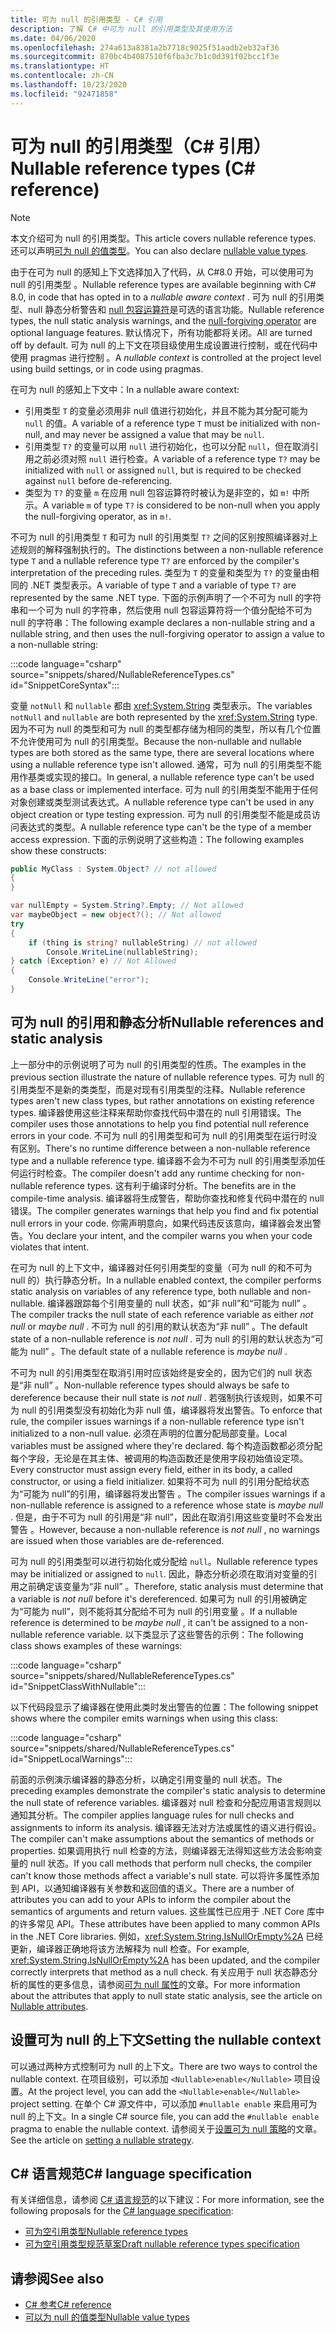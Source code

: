 ```yaml
---
title: 可为 null 的引用类型 - C# 引用
description: 了解 C# 中可为 null 的引用类型及其使用方法
ms.date: 04/06/2020
ms.openlocfilehash: 274a613a8381a2b7718c9025f51aadb2eb32af36
ms.sourcegitcommit: 870bc4b4087510f6fba3c7b1c0d391f02bcc1f3e
ms.translationtype: HT
ms.contentlocale: zh-CN
ms.lasthandoff: 10/23/2020
ms.locfileid: "92471858"
---
```

# <a name="nullable-reference-types-c-reference"></a><span data-ttu-id="a6989-103">可为 null 的引用类型（C# 引用）</span><span class="sxs-lookup"><span data-stu-id="a6989-103">Nullable reference types (C# reference)</span></span>

> [!NOTE]
> <span data-ttu-id="a6989-104">本文介绍可为 null 的引用类型。</span><span class="sxs-lookup"><span data-stu-id="a6989-104">This article covers nullable reference types.</span></span> <span data-ttu-id="a6989-105">还可以声明[可为 null 的值类型](nullable-value-types.md)。</span><span class="sxs-lookup"><span data-stu-id="a6989-105">You can also declare [nullable value types](nullable-value-types.md).</span></span>

<span data-ttu-id="a6989-106">由于在可为 null 的感知上下文选择加入了代码，从 C#8.0 开始，可以使用可为 null 的引用类型  。</span><span class="sxs-lookup"><span data-stu-id="a6989-106">Nullable reference types are available beginning with C# 8.0, in code that has opted in to a *nullable aware context* .</span></span> <span data-ttu-id="a6989-107">可为 null 的引用类型、null 静态分析警告和 [null 包容运算符](../operators/null-forgiving.md)是可选的语言功能。</span><span class="sxs-lookup"><span data-stu-id="a6989-107">Nullable reference types, the null static analysis warnings, and the [null-forgiving operator](../operators/null-forgiving.md) are optional language features.</span></span> <span data-ttu-id="a6989-108">默认情况下，所有功能都将关闭。</span><span class="sxs-lookup"><span data-stu-id="a6989-108">All are turned off by default.</span></span> <span data-ttu-id="a6989-109">可为 null 的上下文在项目级使用生成设置进行控制，或在代码中使用 pragmas 进行控制  。</span><span class="sxs-lookup"><span data-stu-id="a6989-109">A *nullable context* is controlled at the project level using build settings, or in code using pragmas.</span></span>

 <span data-ttu-id="a6989-110">在可为 null 的感知上下文中：</span><span class="sxs-lookup"><span data-stu-id="a6989-110">In a nullable aware context:</span></span>

- <span data-ttu-id="a6989-111">引用类型 `T` 的变量必须用非 null 值进行初始化，并且不能为其分配可能为 `null` 的值。</span><span class="sxs-lookup"><span data-stu-id="a6989-111">A variable of a reference type `T` must be initialized with non-null, and may never be assigned a value that may be `null`.</span></span>
- <span data-ttu-id="a6989-112">引用类型 `T?` 的变量可以用 `null` 进行初始化，也可以分配 `null`，但在取消引用之前必须对照 `null` 进行检查。</span><span class="sxs-lookup"><span data-stu-id="a6989-112">A variable of a reference type `T?` may be initialized with `null` or assigned `null`, but is required to be checked against `null` before de-referencing.</span></span>
- <span data-ttu-id="a6989-113">类型为 `T?` 的变量 `m` 在应用 null 包容运算符时被认为是非空的，如 `m!` 中所示。</span><span class="sxs-lookup"><span data-stu-id="a6989-113">A variable `m` of type `T?` is considered to be non-null when you apply the null-forgiving operator, as in `m!`.</span></span>

<span data-ttu-id="a6989-114">不可为 null 的引用类型 `T` 和可为 null 的引用类型 `T?` 之间的区别按照编译器对上述规则的解释强制执行的。</span><span class="sxs-lookup"><span data-stu-id="a6989-114">The distinctions between a non-nullable reference type `T` and a nullable reference type `T?` are enforced by the compiler's interpretation of the preceding rules.</span></span> <span data-ttu-id="a6989-115">类型为 `T` 的变量和类型为 `T?` 的变量由相同的 .NET 类型表示。</span><span class="sxs-lookup"><span data-stu-id="a6989-115">A variable of type `T` and a variable of type `T?` are represented by the same .NET type.</span></span> <span data-ttu-id="a6989-116">下面的示例声明了一个不可为 null 的字符串和一个可为 null 的字符串，然后使用 null 包容运算符将一个值分配给不可为 null 的字符串：</span><span class="sxs-lookup"><span data-stu-id="a6989-116">The following example declares a non-nullable string and a nullable string, and then uses the null-forgiving operator to assign a value to a non-nullable string:</span></span>

:::code language="csharp" source="snippets/shared/NullableReferenceTypes.cs" id="SnippetCoreSyntax":::

<span data-ttu-id="a6989-117">变量 `notNull` 和 `nullable` 都由 <xref:System.String> 类型表示。</span><span class="sxs-lookup"><span data-stu-id="a6989-117">The variables `notNull` and `nullable` are both represented by the <xref:System.String> type.</span></span> <span data-ttu-id="a6989-118">因为不可为 null 的类型和可为 null 的类型都存储为相同的类型，所以有几个位置不允许使用可为 null 的引用类型。</span><span class="sxs-lookup"><span data-stu-id="a6989-118">Because the non-nullable and nullable types are both stored as the same type, there are several locations where using a nullable reference type isn't allowed.</span></span> <span data-ttu-id="a6989-119">通常，可为 null 的引用类型不能用作基类或实现的接口。</span><span class="sxs-lookup"><span data-stu-id="a6989-119">In general, a nullable reference type can't be used as a base class or implemented interface.</span></span> <span data-ttu-id="a6989-120">可为 null 的引用类型不能用于任何对象创建或类型测试表达式。</span><span class="sxs-lookup"><span data-stu-id="a6989-120">A nullable reference type can't be used in any object creation or type testing expression.</span></span> <span data-ttu-id="a6989-121">可为 null 的引用类型不能是成员访问表达式的类型。</span><span class="sxs-lookup"><span data-stu-id="a6989-121">A nullable reference type can't be the type of a member access expression.</span></span> <span data-ttu-id="a6989-122">下面的示例说明了这些构造：</span><span class="sxs-lookup"><span data-stu-id="a6989-122">The following examples show these constructs:</span></span>

```csharp
public MyClass : System.Object? // not allowed
{
}

var nullEmpty = System.String?.Empty; // Not allowed
var maybeObject = new object?(); // Not allowed
try
{
    if (thing is string? nullableString) // not allowed
        Console.WriteLine(nullableString);
} catch (Exception? e) // Not Allowed
{
    Console.WriteLine("error");
}
```

## <a name="nullable-references-and-static-analysis"></a><span data-ttu-id="a6989-123">可为 null 的引用和静态分析</span><span class="sxs-lookup"><span data-stu-id="a6989-123">Nullable references and static analysis</span></span>

<span data-ttu-id="a6989-124">上一部分中的示例说明了可为 null 的引用类型的性质。</span><span class="sxs-lookup"><span data-stu-id="a6989-124">The examples in the previous section illustrate the nature of nullable reference types.</span></span> <span data-ttu-id="a6989-125">可为 null 的引用类型不是新的类类型，而是对现有引用类型的注释。</span><span class="sxs-lookup"><span data-stu-id="a6989-125">Nullable reference types aren't new class types, but rather annotations on existing reference types.</span></span> <span data-ttu-id="a6989-126">编译器使用这些注释来帮助你查找代码中潜在的 null 引用错误。</span><span class="sxs-lookup"><span data-stu-id="a6989-126">The compiler uses those annotations to help you find potential null reference errors in your code.</span></span> <span data-ttu-id="a6989-127">不可为 null 的引用类型和可为 null 的引用类型在运行时没有区别。</span><span class="sxs-lookup"><span data-stu-id="a6989-127">There's no runtime difference between a non-nullable reference type and a nullable reference type.</span></span> <span data-ttu-id="a6989-128">编译器不会为不可为 null 的引用类型添加任何运行时检查。</span><span class="sxs-lookup"><span data-stu-id="a6989-128">The compiler doesn't add any runtime checking for non-nullable reference types.</span></span> <span data-ttu-id="a6989-129">这有利于编译时分析。</span><span class="sxs-lookup"><span data-stu-id="a6989-129">The benefits are in the compile-time analysis.</span></span> <span data-ttu-id="a6989-130">编译器将生成警告，帮助你查找和修复代码中潜在的 null 错误。</span><span class="sxs-lookup"><span data-stu-id="a6989-130">The compiler generates warnings that help you find and fix potential null errors in your code.</span></span> <span data-ttu-id="a6989-131">你需声明意向，如果代码违反该意向，编译器会发出警告。</span><span class="sxs-lookup"><span data-stu-id="a6989-131">You declare your intent, and the compiler warns you when your code violates that intent.</span></span>

<span data-ttu-id="a6989-132">在可为 null 的上下文中，编译器对任何引用类型的变量（可为 null 的和不可为 null 的）执行静态分析。</span><span class="sxs-lookup"><span data-stu-id="a6989-132">In a nullable enabled context, the compiler performs static analysis on variables of any reference type, both nullable and non-nullable.</span></span> <span data-ttu-id="a6989-133">编译器跟踪每个引用变量的 null 状态，如“非 null”和“可能为 null”   。</span><span class="sxs-lookup"><span data-stu-id="a6989-133">The compiler tracks the null state of each reference variable as either *not null* or *maybe null* .</span></span> <span data-ttu-id="a6989-134">不可为 null 的引用的默认状态为“非 null”  。</span><span class="sxs-lookup"><span data-stu-id="a6989-134">The default state of a non-nullable reference is *not null* .</span></span> <span data-ttu-id="a6989-135">可为 null 的引用的默认状态为“可能为 null”  。</span><span class="sxs-lookup"><span data-stu-id="a6989-135">The default state of a nullable reference is *maybe null* .</span></span>

<span data-ttu-id="a6989-136">不可为 null 的引用类型在取消引用时应该始终是安全的，因为它们的 null 状态是“非 null”  。</span><span class="sxs-lookup"><span data-stu-id="a6989-136">Non-nullable reference types should always be safe to dereference because their null state is *not null* .</span></span> <span data-ttu-id="a6989-137">若强制执行该规则，如果不可为 null 的引用类型没有初始化为非 null 值，编译器将发出警告。</span><span class="sxs-lookup"><span data-stu-id="a6989-137">To enforce that rule, the compiler issues warnings if a non-nullable reference type isn't initialized to a non-null value.</span></span> <span data-ttu-id="a6989-138">必须在声明的位置分配局部变量。</span><span class="sxs-lookup"><span data-stu-id="a6989-138">Local variables must be assigned where they're declared.</span></span> <span data-ttu-id="a6989-139">每个构造函数都必须分配每个字段，无论是在其主体、被调用的构造函数还是使用字段初始值设定项。</span><span class="sxs-lookup"><span data-stu-id="a6989-139">Every constructor must assign every field, either in its body, a called constructor, or using a field initializer.</span></span> <span data-ttu-id="a6989-140">如果将不可为 null 的引用分配给状态为“可能为 null”的引用，编译器将发出警告  。</span><span class="sxs-lookup"><span data-stu-id="a6989-140">The compiler issues warnings if a non-nullable reference is assigned to a reference whose state is *maybe null* .</span></span> <span data-ttu-id="a6989-141">但是，由于不可为 null 的引用是“非 null”，因此在取消引用这些变量时不会发出警告  。</span><span class="sxs-lookup"><span data-stu-id="a6989-141">However, because a non-nullable reference is *not null* , no warnings are issued when those variables are de-referenced.</span></span>

<span data-ttu-id="a6989-142">可为 null 的引用类型可以进行初始化或分配给 `null`。</span><span class="sxs-lookup"><span data-stu-id="a6989-142">Nullable reference types may be initialized or assigned to `null`.</span></span> <span data-ttu-id="a6989-143">因此，静态分析必须在取消对变量的引用之前确定该变量为“非 null”  。</span><span class="sxs-lookup"><span data-stu-id="a6989-143">Therefore, static analysis must determine that a variable is *not null* before it's dereferenced.</span></span> <span data-ttu-id="a6989-144">如果可为 null 的引用被确定为“可能为 null”，则不能将其分配给不可为 null 的引用变量  。</span><span class="sxs-lookup"><span data-stu-id="a6989-144">If a nullable reference is determined to be *maybe null* , it can't be assigned to a non-nullable reference variable.</span></span> <span data-ttu-id="a6989-145">以下类显示了这些警告的示例：</span><span class="sxs-lookup"><span data-stu-id="a6989-145">The following class shows examples of these warnings:</span></span>

:::code language="csharp" source="snippets/shared/NullableReferenceTypes.cs" id="SnippetClassWithNullable":::

<span data-ttu-id="a6989-146">以下代码段显示了编译器在使用此类时发出警告的位置：</span><span class="sxs-lookup"><span data-stu-id="a6989-146">The following snippet shows where the compiler emits warnings when using this class:</span></span>

:::code language="csharp" source="snippets/shared/NullableReferenceTypes.cs" id="SnippetLocalWarnings":::

<span data-ttu-id="a6989-147">前面的示例演示编译器的静态分析，以确定引用变量的 null 状态。</span><span class="sxs-lookup"><span data-stu-id="a6989-147">The preceding examples demonstrate the compiler's static analysis to determine the null state of reference variables.</span></span> <span data-ttu-id="a6989-148">编译器对 null 检查和分配应用语言规则以通知其分析。</span><span class="sxs-lookup"><span data-stu-id="a6989-148">The compiler applies language rules for null checks and assignments to inform its analysis.</span></span>  <span data-ttu-id="a6989-149">编译器无法对方法或属性的语义进行假设。</span><span class="sxs-lookup"><span data-stu-id="a6989-149">The compiler can't make assumptions about the semantics of methods or properties.</span></span> <span data-ttu-id="a6989-150">如果调用执行 null 检查的方法，则编译器无法得知这些方法会影响变量的 null 状态。</span><span class="sxs-lookup"><span data-stu-id="a6989-150">If you call methods that perform null checks, the compiler can't know those methods affect a variable's null state.</span></span> <span data-ttu-id="a6989-151">可以将许多属性添加到 API，以通知编译器有关参数和返回值的语义。</span><span class="sxs-lookup"><span data-stu-id="a6989-151">There are a number of attributes you can add to your APIs to inform the compiler about the semantics of arguments and return values.</span></span> <span data-ttu-id="a6989-152">这些属性已应用于 .NET Core 库中的许多常见 API。</span><span class="sxs-lookup"><span data-stu-id="a6989-152">These attributes have been applied to many common APIs in the .NET Core libraries.</span></span> <span data-ttu-id="a6989-153">例如，<xref:System.String.IsNullOrEmpty%2A> 已经更新，编译器正确地将该方法解释为 null 检查。</span><span class="sxs-lookup"><span data-stu-id="a6989-153">For example, <xref:System.String.IsNullOrEmpty%2A> has been updated, and the compiler correctly interprets that method as a null check.</span></span> <span data-ttu-id="a6989-154">有关应用于 null 状态静态分析的属性的更多信息，请参阅[可为 null 属性](../attributes/nullable-analysis.md)的文章。</span><span class="sxs-lookup"><span data-stu-id="a6989-154">For more information about the attributes that apply to null state static analysis, see the article on [Nullable attributes](../attributes/nullable-analysis.md).</span></span>

## <a name="setting-the-nullable-context"></a><span data-ttu-id="a6989-155">设置可为 null 的上下文</span><span class="sxs-lookup"><span data-stu-id="a6989-155">Setting the nullable context</span></span>

<span data-ttu-id="a6989-156">可以通过两种方式控制可为 null 的上下文。</span><span class="sxs-lookup"><span data-stu-id="a6989-156">There are two ways to control the nullable context.</span></span> <span data-ttu-id="a6989-157">在项目级别，可以添加 `<Nullable>enable</Nullable>` 项目设置。</span><span class="sxs-lookup"><span data-stu-id="a6989-157">At the project level, you can add the `<Nullable>enable</Nullable>` project setting.</span></span> <span data-ttu-id="a6989-158">在单个 C# 源文件中，可以添加 `#nullable enable` 来启用可为 null 的上下文。</span><span class="sxs-lookup"><span data-stu-id="a6989-158">In a single C# source file, you can add the `#nullable enable` pragma to enable the nullable context.</span></span> <span data-ttu-id="a6989-159">请参阅关于[设置可为 null 策略](../../nullable-migration-strategies.md)的文章。</span><span class="sxs-lookup"><span data-stu-id="a6989-159">See the article on [setting a nullable strategy](../../nullable-migration-strategies.md).</span></span>

## <a name="c-language-specification"></a><span data-ttu-id="a6989-160">C# 语言规范</span><span class="sxs-lookup"><span data-stu-id="a6989-160">C# language specification</span></span>

<span data-ttu-id="a6989-161">有关详细信息，请参阅 [C# 语言规范](~/_csharplang/spec/introduction.md)的以下建议：</span><span class="sxs-lookup"><span data-stu-id="a6989-161">For more information, see the following proposals for the [C# language specification](~/_csharplang/spec/introduction.md):</span></span>

- [<span data-ttu-id="a6989-162">可为空引用类型</span><span class="sxs-lookup"><span data-stu-id="a6989-162">Nullable reference types</span></span>](~/_csharplang/proposals/csharp-8.0/nullable-reference-types.md)
- [<span data-ttu-id="a6989-163">可为空引用类型规范草案</span><span class="sxs-lookup"><span data-stu-id="a6989-163">Draft nullable reference types specification</span></span>](~/_csharplang/proposals/csharp-8.0/nullable-reference-types-specification.md)

## <a name="see-also"></a><span data-ttu-id="a6989-164">请参阅</span><span class="sxs-lookup"><span data-stu-id="a6989-164">See also</span></span>

- [<span data-ttu-id="a6989-165">C# 参考</span><span class="sxs-lookup"><span data-stu-id="a6989-165">C# reference</span></span>](../index.md)
- [<span data-ttu-id="a6989-166">可以为 null 的值类型</span><span class="sxs-lookup"><span data-stu-id="a6989-166">Nullable value types</span></span>](nullable-value-types.md)
